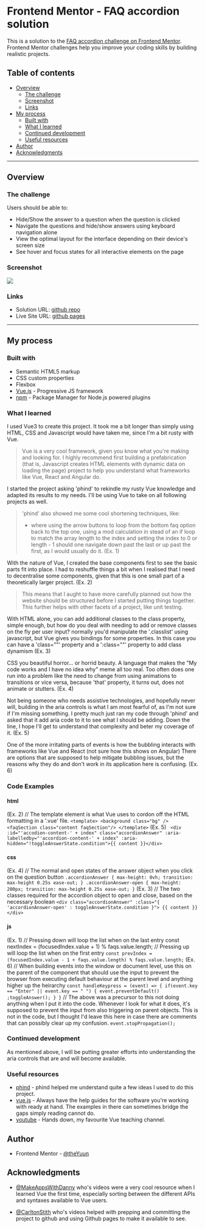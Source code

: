 # Frontend Mentor - FAQ accordion solution

This is a solution to the [FAQ accordion challenge on Frontend Mentor](https://www.frontendmentor.io/challenges/faq-accordion-wyfFdeBwBz). Frontend Mentor challenges help you improve your coding skills by building realistic projects. 

## Table of contents

- [Overview](#overview)
  - [The challenge](#the-challenge)
  - [Screenshot](#screenshot)
  - [Links](#links)
- [My process](#my-process)
  - [Built with](#built-with)
  - [What I learned](#what-i-learned)
  - [Continued development](#continued-development)
  - [Useful resources](#useful-resources)
- [Author](#author)
- [Acknowledgments](#acknowledgments)
---
## Overview

### The challenge

Users should be able to:

- Hide/Show the answer to a question when the question is clicked
- Navigate the questions and hide/show answers using keyboard navigation alone
- View the optimal layout for the interface depending on their device's screen size
- See hover and focus states for all interactive elements on the page

### Screenshot

![](./screenshot.jpg)

### Links

- Solution URL: [github repo](https://github.com/theYuun/fem_faq-accordion.git)
- Live Site URL: [github pages](https://theyuun.github.io/fem_faq-accordion/)
---
## My process

### Built with

- Semantic HTML5 markup
- CSS custom properties
- Flexbox
- [Vue.js](https://vuejs.org) - Progressive JS framework
- [npm](npmjs.com) - Package Manager for Node.js powered plugins

### What I learned

I used Vue3 to create this project. It took me a bit longer than simply using HTML, CSS and Javascript would have taken me, since I'm a bit rusty with Vue.
> Vue is a very cool framework, given you know what you're making and looking for. I highly recommend first building a prefabrication (that is, Javascript creates HTML elements with dynamic data on loading the page) project to help you understand what frameworks like Vue, React and Angular do.

I started the project asking 'phind' to rekindle my rusty Vue knowledge and adapted its results to my needs. I'll be using Vue to take on all following projects as well.
> 'phind' also showed me some cool shortening techniques, like:
> - where using the arrow buttons to loop from the bottom faq option back to the top one, using a mod calculation in stead of an if loop to match the array length to the index and setting the index to 0 or length - 1 should one navigate down past the last or up past the first, as I would usually do it. (Ex. 1)

With the nature of Vue, I created the base components first to see the basic parts fit into place. I had to reshuffle things a bit when I realised that I need to decentralise some components, given that this is one small part of a theoretically larger project. (Ex. 2)
> This means that I aught to have more carefully planned out how the website should be structured before I started putting things together.
> This further helps with other facets of a project, like unit testing.

With HTML alone, you can add additional classes to the class property, simple enough, but how do you deal with needing to add or remove classes on the fly per user input? normally you'd manipulate the '.classlist' using javascript, but Vue gives you bindings for some properties. In this case you can have a 'class=""' property and a ':class=""' property to add class dynamism (Ex. 3)

CSS you beautiful horror... or horrid beauty. A language that makes the "My code works and I have no idea why" meme all too real.
Too often does one run into a problem like the need to change from using animations to transitions or vice versa, because 'that' property, it turns out, does not animate or stutters. (Ex. 4)

Not being someone who needs assistive technologies, and hopefully never will, building in the aria controls is what I am most fearful of, as I'm not sure if I'm missing something. I pretty much just ran my code through 'phind' and asked that it add aria code to it to see what I should be adding. Down the line, I hope I'll get to understand that complexity and beter my coverage of it. (Ex. 5)

One of the more irritating parts of events is how the bubbling interacts with frameworks like Vue and React (not sure how this shows on Angular)
There are options that are supposed to help mitigate bubbling issues, but the reasons why they do and don't work in its application here is confusing. (Ex. 6)


### Code Examples

#### html
(Ex. 2)
// The template element is what Vue uses to cordon off the HTML formatting in a '.vue' file.
``` <template> <background class="bg" /> <faqSection class="content faqSection"/> </template> ```
(Ex. 5)
``` <div :id="'accodion-content-' + index" class="accordionAnswer" :aria-labelledby="'accordion-content-' + index" :aria-hidden="!toggleAnswerState.condition">{{ content }}</div>```
#### css
(Ex. 4)
// The normal and open states of the answer object when you click on the question button
``` .accordionAnswer { max-height: 0vh; transition: max-height 0.25s ease-out; } .accordionAnswer-open { max-height: 200px; transition: max-height 0.25s ease-out; } ```
(Ex. 3)
// The two classes required for the accordion object to open and close, based on the necessary boolean
``` <div class="accordionAnswer" :class="{ 'accordionAnswer-open' : toggleAnswerState.condition }"> {{ content }} </div> ```
#### js
(Ex. 1)
// Pressing down will loop the list when on the last entry
const nextIndex = (focusedIndex.value + 1) % faqs.value.length;
// Pressing up will loop the list when on the first entry
```const prevIndex = (focusedIndex.value - 1 + faqs.value.length) % faqs.value.length;```
(Ex. 6)
// When building events into the window or document level, use this on the parent of the component that should use the input to prevent the browser from executing default behaviour at the parent level and anything higher up the heirarchy
```const handleKeypress = (event) => { if(event.key == "Enter" || event.key == " ") { event.preventDefault() ;toggleAnswer(); } }```
// The above was a precursor to this not doing anything when I put it into the code. Whenever I look for what it does, it's supposed to prevent the input from also triggering on parent objects. This is not in the code, but I thought I'd leave this here in case there are comments that can possibly clear up my confusion.
```event.stopPropagation();```

### Continued development

As mentioned above, I will be putting greater efforts into understanding the aria controls that are and will become available.

### Useful resources

- [phind](https://www.phind.com/search?home=true) - phind helped me understand quite a few ideas I used to do this project.
- [vue.js](https://vuejs.org/guide/quick-start.html) - Always have the help guides for the software you're working with ready at hand. The examples in there can sometimes bridge the gaps simply reading cannot do.
- [youtube](https://www.youtube.com) - Hands down, my favourite Vue teaching channel.

## Author

- Frontend Mentor - [@theYuun](https://www.frontendmentor.io/profile/theYuun)

## Acknowledgments

- [@MakeAppsWithDanny](https://www.youtube.com/@MakeAppswithDanny) who's videos were a very cool resource when I learned Vue the first time, especially sorting between the different APIs and syntaxes available to Vue users.

- [@CarltonStith](https://www.youtube.com/@CarltonStith) who's videos helped with prepping and committing the project to github and using Github pages to make it available to see.